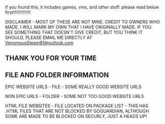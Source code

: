 if you found this, it includes games, vms, and other stuff.
please read below first!!!!!!!!!!!!!!

DISCLAIMER - MOST OF THESE ARE NOT MINE. CREDIT TO OWNERS WHO MADE. I WILL MARK MY OWN THAT I HAVE ORIGINALLY MADE. IF YOU SEE SOMETHING THAT DOESN'T GIVE CREDIT, BUT YOU THINK IT SHOULD, PLEASE EMAIL ME DIRECTLY AT VenomousSteam81@outlook.com

THANK YOU FOR YOUR TIME
--------------------------------------------------------------------------------------------------------------------------------------------------------------------
FILE AND FOLDER INFORMATION
--------------------------------------------------------------------------------------------------------------------------------------------------------------------
EPIC WEBSITE URLS - FILE - SOME REALLY GOOD WEBSITE URLS

NON EPIC URLS - FOLDER - SOME NOT TOO GOOD WEBSITE URLS

HTML FILE WEBSITES - FILE LOCATED ON PACKAGE LIST - THIS HAS .HTML FILES THAT ARE NOT BLOCKED BY GOGUARDIAN, ALTHOUGH SOME ARE MADE TO BE BLOCKED ON SECURLY, JUST A HEADS UP!
